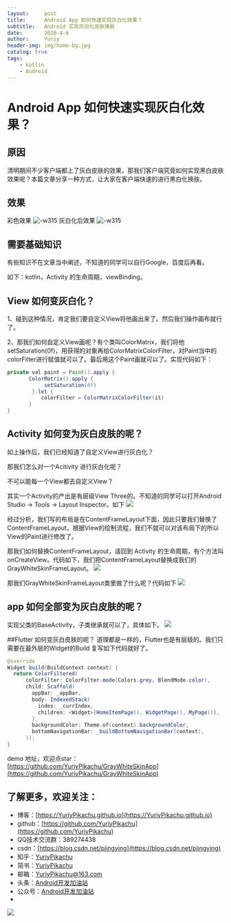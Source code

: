```yaml
---
layout:     post
title:      Android App 如何快速实现灰白化效果？
subtitle:   Android 实现灰白化皮肤焕肤
date:       2020-4-6
author:     Yuriy
header-img: img/home-bg.jpg
catalog: true
tags:
    - kotlin
    - Android
---
```

# Android App 如何快速实现灰白化效果？
## 原因
清明期间不少客户端都上了灰白皮肤的效果，那我们客户端究竟如何实现黑白皮肤效果呢？本篇文章分享一种方式，让大家在客户端快速的进行黑白化换肤。
## 效果
彩色效果
![-w315](https://tva1.sinaimg.cn/large/00831rSTly1gdkd8ga8zrj30hi0v2tb6.jpg)
灰白化后效果
![-w315](https://tva1.sinaimg.cn/large/00831rSTly1gdkbhy6vfqj30hk0v60v0.jpg)
## 需要基础知识
有些知识不在文章当中阐述，不知道的同学可以自行Google，百度后再看。

如下：kotlin，Activity 的生命周期，viewBinding。

## View 如何变灰白化？
1、碰到这种情况，肯定我们要自定义View将他画出来了。然后我们操作画布就行了。

2、那我们如何自定义View画呢？有个类叫ColorMatrix，我们将他setSaturation(0f)，用获得的对象再给ColorMatrixColorFilter，对Paint当中的colorFilter进行赋值就可以了。最后用这个Paint画就可以了。实现代码如下：
```java
private val paint = Paint().apply {
       ColorMatrix().apply {
            setSaturation(0f)
        }.let {
           colorFilter = ColorMatrixColorFilter(it)
       }
}
```
## Activity 如何变为灰白皮肤的呢？
如上操作后，我们已经知道了自定义View进行灰白化？

那我们怎么对一个Acitivity 进行灰白化呢？

不可以能每一个View都去自定义View？

其实一个Activity的产出是有层级View Three的。不知道的同学可以打开Android Studio -> Tools -> Layout Inspector。如下
![](https://tva1.sinaimg.cn/large/00831rSTly1gdkc9mh2k5j30pm0e6aai.jpg)

经过分析，我们写的布局是在ContentFrameLayout下面，因此只要我们替换了ContentFrameLayout，根据View的绘制流程，我们不就可以对该布局下的所以View的Paint进行修改了。

那我们如何替换ContentFrameLayout，请回到 Activity 的生命周期，有个方法叫 onCreateView。代码如下，我们把ContentFrameLayout替换成我们的GrayWhiteSkinFrameLayout。
![](https://tva1.sinaimg.cn/large/00831rSTly1gdkcpdurm7j30ye0i2t9h.jpg)

那我们GrayWhiteSkinFrameLayout类里做了什么呢？代码如下
![](https://tva1.sinaimg.cn/large/00831rSTly1gdkcl8db76j31400puab4.jpg)

## app 如何全部变为灰白皮肤的呢？
实现父类的BaseActivity，子类继承就可以了，具体如下。
![](https://tva1.sinaimg.cn/large/00831rSTly1gdkcqb40qzj30u00uztab.jpg)

##Flutter 如何变灰白皮肤的呢？
道理都是一样的，Flutter也是有层级的。我们只需要在最外层的Widget的Build 复写如下代码就好了。

```java
@override
Widget build(BuildContext context) {
  return ColorFiltered(
      colorFilter: ColorFilter.mode(Colors.grey, BlendMode.color),
      child: Scaffold(
        appBar: _appBar,
        body: IndexedStack(
          index: _currIndex,
          children: <Widget>[HomeItemPage(), WidgetPage(), MyPage()],
        ),
        backgroundColor: Theme.of(context).backgroundColor,
        bottomNavigationBar: _buildBottomNavigationBar(context),
      ));
}
```

demo 地址，欢迎点star：[https://github.com/YuriyPikachu/GrayWhiteSkinApp](https://github.com/YuriyPikachu/GrayWhiteSkinApp)

## 了解更多，欢迎关注：
* 博客：[https://YuriyPikachu.github.io](https://YuriyPikachu.github.io)
* github：[https://github.com/YuriyPikachu](https://github.com/YuriyPikachu)
* QQ技术交流群：389274438
* csdn：[https://blog.csdn.net/pjingying](https://blog.csdn.net/pjingying)
* 知乎：[YuriyPikachu](https://www.zhihu.com/people/YuriyPikachu)
* 简书：[YuriyPikachu](https://www.jianshu.com/u/1df4d713a12c)
* 邮箱：[YuriyPikachu@163.com](YuriyPikachu@163.com)
* 头条：[Android开发加油站](https://www.toutiao.com/c/user/1789857904/#mid=1581788092440589)
* 公众号：[Android开发加油站]() 
* 
![](https://tva1.sinaimg.cn/large/006tNbRwgy1gayiubsiuaj309k09kdfn.jpg)     

